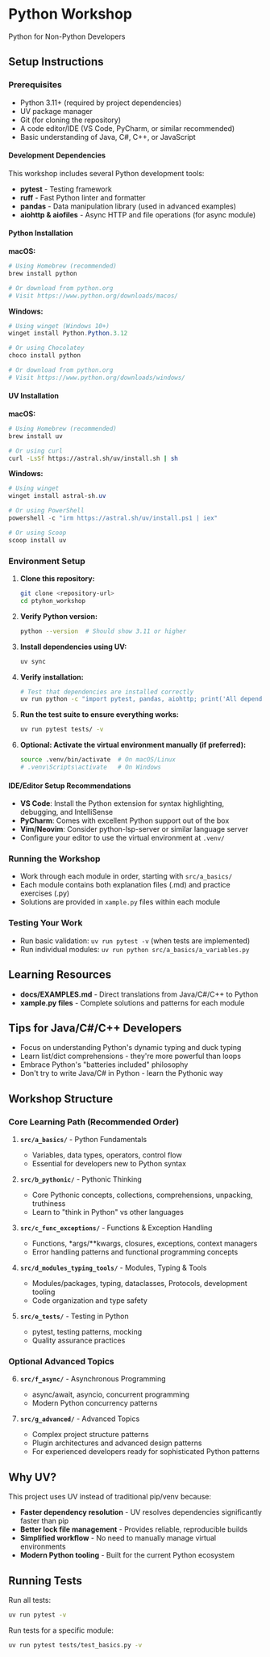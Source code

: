 # Python Workshop
Python for Non-Python Developers

## Setup Instructions

### Prerequisites
- Python 3.11+ (required by project dependencies)
- UV package manager
- Git (for cloning the repository)
- A code editor/IDE (VS Code, PyCharm, or similar recommended)
- Basic understanding of Java, C#, C++, or JavaScript

#### Development Dependencies
This workshop includes several Python development tools:
- **pytest** - Testing framework
- **ruff** - Fast Python linter and formatter
- **pandas** - Data manipulation library (used in advanced examples)
- **aiohttp & aiofiles** - Async HTTP and file operations (for async module)

#### Python Installation

**macOS:**
```bash
# Using Homebrew (recommended)
brew install python

# Or download from python.org
# Visit https://www.python.org/downloads/macos/
```

**Windows:**
```powershell
# Using winget (Windows 10+)
winget install Python.Python.3.12

# Or using Chocolatey
choco install python

# Or download from python.org
# Visit https://www.python.org/downloads/windows/
```

#### UV Installation

**macOS:**
```bash
# Using Homebrew (recommended)
brew install uv

# Or using curl
curl -LsSf https://astral.sh/uv/install.sh | sh
```

**Windows:**
```powershell
# Using winget
winget install astral-sh.uv

# Or using PowerShell
powershell -c "irm https://astral.sh/uv/install.ps1 | iex"

# Or using Scoop
scoop install uv
```

### Environment Setup
1. **Clone this repository:**
   ```bash
   git clone <repository-url>
   cd ptyhon_workshop
   ```

2. **Verify Python version:**
   ```bash
   python --version  # Should show 3.11 or higher
   ```

3. **Install dependencies using UV:**
   ```bash
   uv sync
   ```

4. **Verify installation:**
   ```bash
   # Test that dependencies are installed correctly
   uv run python -c "import pytest, pandas, aiohttp; print('All dependencies installed successfully!')"
   ```

5. **Run the test suite to ensure everything works:**
   ```bash
   uv run pytest tests/ -v
   ```

6. **Optional: Activate the virtual environment manually (if preferred):**
   ```bash
   source .venv/bin/activate  # On macOS/Linux
   # .venv\Scripts\activate   # On Windows
   ```

#### IDE/Editor Setup Recommendations
- **VS Code**: Install the Python extension for syntax highlighting, debugging, and IntelliSense
- **PyCharm**: Comes with excellent Python support out of the box
- **Vim/Neovim**: Consider python-lsp-server or similar language server
- Configure your editor to use the virtual environment at `.venv/`

### Running the Workshop
- Work through each module in order, starting with `src/a_basics/`
- Each module contains both explanation files (.md) and practice exercises (.py)
- Solutions are provided in `xample.py` files within each module

### Testing Your Work
- Run basic validation: `uv run pytest -v` (when tests are implemented)
- Run individual modules: `uv run python src/a_basics/a_variables.py`

## Learning Resources
- **docs/EXAMPLES.md** - Direct translations from Java/C#/C++ to Python
- **xample.py files** - Complete solutions and patterns for each module

## Tips for Java/C#/C++ Developers
- Focus on understanding Python's dynamic typing and duck typing
- Learn list/dict comprehensions - they're more powerful than loops
- Embrace Python's "batteries included" philosophy
- Don't try to write Java/C# in Python - learn the Pythonic way

## Workshop Structure

### Core Learning Path (Recommended Order)
1. **`src/a_basics/`** - Python Fundamentals
   - Variables, data types, operators, control flow
   - Essential for developers new to Python syntax

2. **`src/b_pythonic/`** - Pythonic Thinking  
   - Core Pythonic concepts, collections, comprehensions, unpacking, truthiness
   - Learn to "think in Python" vs other languages

3. **`src/c_func_exceptions/`** - Functions & Exception Handling
   - Functions, *args/**kwargs, closures, exceptions, context managers
   - Error handling patterns and functional programming concepts

4. **`src/d_modules_typing_tools/`** - Modules, Typing & Tools
   - Modules/packages, typing, dataclasses, Protocols, development tooling
   - Code organization and type safety

5. **`src/e_tests/`** - Testing in Python
   - pytest, testing patterns, mocking
   - Quality assurance practices

### Optional Advanced Topics
6. **`src/f_async/`** - Asynchronous Programming
   - async/await, asyncio, concurrent programming
   - Modern Python concurrency patterns

7. **`src/g_advanced/`** - Advanced Topics
   - Complex project structure patterns
   - Plugin architectures and advanced design patterns
   - For experienced developers ready for sophisticated Python patterns

## Why UV?

This project uses UV instead of traditional pip/venv because:
- **Faster dependency resolution** - UV resolves dependencies significantly faster than pip
- **Better lock file management** - Provides reliable, reproducible builds
- **Simplified workflow** - No need to manually manage virtual environments
- **Modern Python tooling** - Built for the current Python ecosystem

## Running Tests

Run all tests:
```bash
uv run pytest -v
```

Run tests for a specific module:
```bash
uv run pytest tests/test_basics.py -v
```
